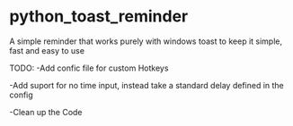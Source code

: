 # python_toast_reminder
A simple reminder that works purely with windows toast to keep it simple, fast and easy to use

TODO:
-Add confic file for custom Hotkeys 

-Add suport for no time input, instead take a standard delay defined in the config

-Clean up the Code

